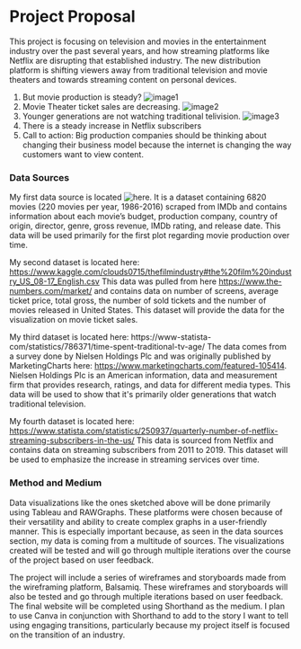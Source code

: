 # Project Proposal
This project is focusing on television and movies in the entertainment industry over the past several years, and how streaming platforms like Netflix are disrupting that established industry.  The new distribution platform is shifting viewers away from traditional television and movie theaters and towards streaming content on personal devices.

1. But movie production is steady?
![image1](https://github.com/mpokol/Portfolio/issues/1#issuecomment-583877546)
2. Movie Theater ticket sales are decreasing.
![image2](https://github.com/mpokol/Portfolio/issues/2#issue-562231203)
3. Younger generations are not watching traditional telivision.
![image3](https://github.com/mpokol/Portfolio/issues/3#issue-562233232)
4. There is a steady increase in Netflix subscribers
5. Call to action: Big production companies should be thinking about changing their business model because the internet is changing the way customers want to view content.

### Data Sources
My first data source is located ![here](https://www.kaggle.com/danielgrijalvas/movies/version/2).
It is a dataset containing 6820 movies (220 movies per year, 1986-2016) scraped from IMDb and contains information about each movie’s budget, production company, country of origin, director, genre, gross revenue, IMDb rating, and release date.  This data will be used primarily for the first plot regarding movie production over time.

My second dataset is located here: https://www.kaggle.com/clouds0715/thefilmindustry#the%20film%20industry_US_08-17_English.csv
This data was pulled from here https://www.the-numbers.com/market/ and contains data on number of screens, average ticket price, total gross, the number of sold tickets and the number of movies released in United States.  This dataset will provide the data for the visualization on movie ticket sales.

My third dataset is located here: https://www-statista-com/statistics/786371/time-spent-traditional-tv-age/
The data comes from a survey done by Nielsen Holdings Plc and was originally published by MarketingCharts here: https://www.marketingcharts.com/featured-105414.  Nielsen Holdings Plc is an American information, data and measurement firm that provides research, ratings, and data for different media types.  This data will be used to show that it's primarily older generations that watch traditional television.

My fourth dataset is located here: https://www.statista.com/statistics/250937/quarterly-number-of-netflix-streaming-subscribers-in-the-us/
This data is sourced from Netflix and contains data on streaming subscribers from 2011 to 2019.  This dataset will be used to emphasize the increase in streaming services over time.



### Method and Medium
Data visualizations like the ones sketched above will be done primarily using Tableau and RAWGraphs.  These platforms were chosen because of their versatility and ability to create complex graphs in a user-friendly manner.  This is especially important because, as seen in the data sources section, my data is coming from a multitude of sources.  The visualizations created will be tested and will go through multiple iterations over the course of the project based on user feedback.  

The project will include a series of wireframes and storyboards made from the wireframing platform, Balsamiq.  These wireframes and storyboards will also be tested and go through multiple iterations based on user feedback.  The final website will be completed using Shorthand as the medium.  I plan to use Canva in conjunction with Shorthand to add to the story I want to tell using engaging transitions, particularly because my project itself is focused on the transition of an industry.

